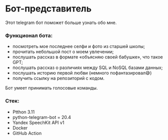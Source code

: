 # Бот-представитель
Этот telegram бот поможет больше узнать обо мне.

### Функционал бота:

- посмотреть мое последнее селфи и фото из старшей школы;
- прочитать небольшой пост о моем увлечении;
- послушать рассказ в формате «объясняю своей бабушке», что такое GPT;
- послушать рассказ о различиях между SQL и NoSQL базами данных;
- послушать историю первой любви (немного пофантазировал😅)
- получить ссылку на репозиторий с кодом.

Бот умеет принимать голосовые команды.

### Стек:
- Ptthon 3.11
- python-telegram-bot = 20.4
- Yandex SpeechKit API v1
- Docker
- GitHub Action
